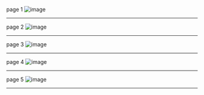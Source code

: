 page 1
![image](https://github.com/su-sumico/edsj/assets/161304268/f0a9d93a-58d4-4714-a95d-4f03c308b6d2)

---
page 2
![image](https://github.com/su-sumico/edsj/assets/161304268/74c2bd9a-f474-4953-adb4-890d9817ddcc)

---
page 3
![image](https://github.com/su-sumico/edsj/assets/161304268/caa01bea-101f-46d8-904d-1a7dc6fc6de5)

---
page 4
![image](https://github.com/su-sumico/edsj/assets/161304268/02969606-2ded-4836-b859-a707d04f18a4)

---
page 5
![image](https://github.com/su-sumico/edsj/assets/161304268/019bb77b-5c55-4f85-a804-29352877df6b)

---

